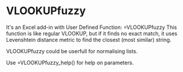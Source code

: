 # VLOOKUPfuzzy
It's an Excel add-in with User Defined Function: =VLOOKUPfuzzy 
This function is like regular VLOOKUP, but if it finds no exact match, it uses Levenshtein distance metric to find the closest (most similar) string.

VLOOKUPfuzzy could be userfull for normalising lists.

Use =VLOOKUPfuzzy_help() for help on parameters.


